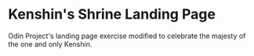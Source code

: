 # Kenshin's Shrine Landing Page

Odin Project's landing page exercise modified to celebrate the majesty of the one and only Kenshin.

